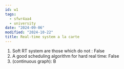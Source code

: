 ```yaml
---
id: w1
tags:
  - sfwr4aa4
  - university
date: "2024-09-06"
modified: "2024-10-22"
title: Real-time system a la carte
---
```

1. Soft RT system are those which do not : False
2. A good scheduling algorithm for hard real time: False
3. (continuous graph): B
